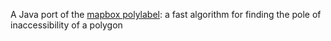 A Java port of the [mapbox polylabel](https://github.com/mapbox/polylabel): a fast algorithm for finding the pole of inaccessibility of a polygon